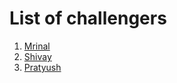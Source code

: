 # List of challengers
1. [Mrinal](https://github.com/mrinal1224)
2. [Shivay](https://github.com/shivaylamba)
3. [Pratyush](https://github.com/0xPratyush)